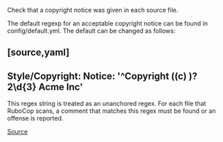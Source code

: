 
Check that a copyright notice was given in each source file.

The default regexp for an acceptable copyright notice can be found in
config/default.yml. The default can be changed as follows:

[source,yaml]
----
Style/Copyright:
  Notice: '^Copyright (\(c\) )?2\d{3} Acme Inc'
----

This regex string is treated as an unanchored regex. For each file
that RuboCop scans, a comment that matches this regex must be found or
an offense is reported.

[Source](http://www.rubydoc.info/gems/rubocop/RuboCop/Cop/Style/Copyright)